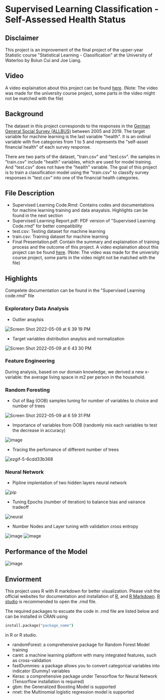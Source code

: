 # Supervised Learning Classification - Self-Assessed Health Status
## Disclaimer
This project is an improvement of the final project of the upper-year Statistic course "Statistical Learning - Classification" at the University of Waterloo by Bolun Cui and Joe Liang. 
## Video
A video explaination about this project can be found [here](https://youtu.be/LncR2eTuaW8). (Note: The video was made for the university course project, some parts in the video might not be matched with the file)
## Background
The dataset in this project corresponds to the responses in the [German General Social Survey (ALLBUS)](https://www.gesis.org/en/allbus/allbus-home/general-information) between 2005 and 2019. The target variable for machine learning is the last variable "health". It is an ordinal variable with five categories from 1 to 5 and represents the "self-asset financial health" of each survey response.

There are two parts of the dataset, ”train.csv" and "test.csv". the samples in ”train.csv" include "health" variables, which are used for model training. And "test.csv" does not have the "health" variable. The goal of this project is to train a classification model using the "train.csv" to classify survey responses in "test.csv" into one of the financial health categories.
## File Description
- Supervised Learning Code.Rmd: Contains codes and documentations for machine learning training and data anayalsis. Highlights can be found in the next section
- Supervised Learning Report.pdf: PDF version of "Supervised Learning Code.rmd" for better compatibility
- test.csv: Testing dataset for machine learning
- train.csv: Training dataset for machine learning
- Final Presentation.pdf: Contain the summary and explaination of training process and the outcome of this project. A video explaination about this project can be found [here](https://youtu.be/LncR2eTuaW8). (Note: The video was made for the university course project, some parts in the video might not be matched with the file)
## Highlights
Compelete documentation can be found in the "Supervised Learning code.rmd" file
### Exploratory Data Analysis
- Outlier anaylsis

![Screen Shot 2022-05-09 at 6 39 19 PM](https://user-images.githubusercontent.com/50597009/167510234-a40d0857-18ba-49ab-9211-a77439907923.png)
- Target variables distribution anaylsis and normalization

![Screen Shot 2022-05-09 at 6 43 30 PM](https://user-images.githubusercontent.com/50597009/167510495-4e9d4185-cff5-4c59-8182-0ef97cfe02a8.png)
### Feature Engineering
During analysis, based on our domain knowledge, we derived a new x-variable: the average living space in m2 per person in the household.
### Random Foresting
- Out of Bag (OOB) samples tuning for number of variables to choice and number of trees

![Screen Shot 2022-05-09 at 6 59 31 PM](https://user-images.githubusercontent.com/50597009/167512133-90c355a2-6c07-428c-a0f7-16f52dadebda.png)
- Importance of variables from OOB (randomly mix each variables to test the decrease in accuracy)

![image](https://user-images.githubusercontent.com/50597009/167512382-42b851ae-18c9-4aed-aecd-d52827a579c1.png)
- Tracing the perfomance of different number of trees

![ezgif-5-6cdd33b368](https://user-images.githubusercontent.com/50597009/167513470-1775942b-3a12-40d8-a8e1-b487fae8f6c3.gif)

### Neural Network
- Pipline implentation of two hidden layers neural network

![pip](https://user-images.githubusercontent.com/50597009/167514019-340214b8-ed37-49ac-b301-653565b66ac0.gif)

- Tuning Epochs (number of iteration) to balance bias and vairance tradeoff

![neural](https://user-images.githubusercontent.com/50597009/167511333-45ce2f77-87f2-42df-a84e-372223eaca53.gif)
- Number Nodes and Layer tuning with validation cross entropy

![image](https://user-images.githubusercontent.com/50597009/167513662-b1bc3c49-a2f1-4192-96d8-fbb189e31487.png)
![image](https://user-images.githubusercontent.com/50597009/167514574-f7be8d49-a08a-4911-8820-7f718171eabb.png)

## Performance of the Model
![image](https://user-images.githubusercontent.com/50597009/167514689-ae11686b-a180-4d94-84a5-35e78f941d42.png)


## Enviorment
This project uses R with R markdown for better visualization. Please visit the official websites for documentation and installation of [R](https://www.r-project.org/), and [R Markdown](https://rmarkdown.rstudio.com/). [R studio](https://www.rstudio.com/) is recommended to open the .rmd file.

The required packages to excuate the code in .rmd file are listed below and can be installed in CRAN using
```bash
install.package("package_name")
```
in R or R studio.
- randomForest: a comprehensive package for Random Forest Model training
- caret: a machine learning platform with many integrated features, such as cross-validation
- fastDummies: a package allows you to convert categorical variables into indicator (Dummy) variables
- Keras: a comprehensive package under Tensorflow for Neural Network (Tensorflow installation is required)
- gbm: the Generalized Boosting Model is supported
- nnet: the Multinomial logistic regression model is supported

